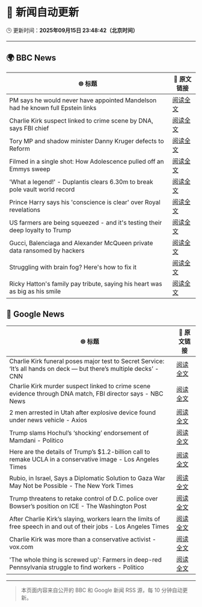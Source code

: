 # 🧠 新闻自动更新

🕒 更新时间：**2025年09月15日 23:48:42（北京时间）**

---

## 🌍 BBC News

| 🌐 标题 | 🔗 原文链接 |
|--------|-------------|
| PM says he would never have appointed Mandelson had he known full Epstein links | [阅读全文](https://www.bbc.com/news/articles/cx25xn2e8zqo?at_medium=RSS&at_campaign=rss) |
| Charlie Kirk suspect linked to crime scene by DNA, says FBI chief | [阅读全文](https://www.bbc.com/news/articles/c203qgn61geo?at_medium=RSS&at_campaign=rss) |
| Tory MP and shadow minister Danny Kruger defects to Reform | [阅读全文](https://www.bbc.com/news/articles/ce802dmgnyro?at_medium=RSS&at_campaign=rss) |
| Filmed in a single shot: How Adolescence pulled off an Emmys sweep | [阅读全文](https://www.bbc.com/news/articles/cd72d98gj58o?at_medium=RSS&at_campaign=rss) |
| 'What a legend!' - Duplantis clears 6.30m to break pole vault world record | [阅读全文](https://www.bbc.com/sport/athletics/videos/c237mlvl845o?at_medium=RSS&at_campaign=rss) |
| Prince Harry says his 'conscience is clear' over Royal revelations | [阅读全文](https://www.bbc.com/news/articles/cg7d27l929mo?at_medium=RSS&at_campaign=rss) |
| US farmers are being squeezed - and it's testing their deep loyalty to Trump | [阅读全文](https://www.bbc.com/news/articles/cjedvwed1xgo?at_medium=RSS&at_campaign=rss) |
| Gucci, Balenciaga and Alexander McQueen private data ransomed by hackers | [阅读全文](https://www.bbc.com/news/articles/crl5j8ld615o?at_medium=RSS&at_campaign=rss) |
| Struggling with brain fog? Here's how to fix it | [阅读全文](https://www.bbc.com/news/articles/c87ydw7xdxvo?at_medium=RSS&at_campaign=rss) |
| Ricky Hatton's family pay tribute, saying his heart was as big as his smile | [阅读全文](https://www.bbc.com/sport/boxing/articles/cvg9q28l49no?at_medium=RSS&at_campaign=rss) |

## 📰 Google News

| 🌐 标题 | 🔗 原文链接 |
|--------|-------------|
| Charlie Kirk funeral poses major test to Secret Service: ‘It’s all hands on deck — but there’s multiple decks’ - CNN | [阅读全文](https://news.google.com/rss/articles/CBMihAFBVV95cUxOd0ZPbmlIZzN4NUZjbXpYUTB2ZXdYZ0tTZ09wMHRLWEhfZjc3dklNelpBeEF0YzJyZ2tnTE1WanBRT25NcXNhczhqQWRtUjNuOG5TeFVscm1xdjJ6YXhLYy1IQTRzMXpjM0xMdlNscHNPRWVDZURHYVdHVS10RGdDdXZFMXE?oc=5) |
| Charlie Kirk murder suspect linked to crime scene evidence through DNA match, FBI director says - NBC News | [阅读全文](https://news.google.com/rss/articles/CBMiuAFBVV95cUxPQTYxX1VwTTN2ekNvR0N2S3R1WWdHS3NrTkMyNF90R1hyT0JVWkg4WGg0N2pwMG5wOVpzaURtYXF4U1RmaE5Ib21TTEZyRjlzUmMxODRsc2lwNnJmaVdTYXpFVVYwcjh2Y2dEWVphWlhWMzJnSGYzZzdRbmFhOUhldXRaVlQ3U0ZVVzlTdF8zXzBSUml0Ulhkc2F5SXB5SWF6a2dMOVNLWGZubGRVODlBaXNUVm1LS2pO0gFWQVVfeXFMTWpLQWNjZU5QTEhvVWJhemp0NXZ0M0F0dzRxbGRKTjd4eXNXVWJRMVppWGd3X1VVOG91VlhmNHI0c2dEdzAtWXZkZ1RRN2lLZkZZSVpDbHc?oc=5) |
| 2 men arrested in Utah after explosive device found under news vehicle - Axios | [阅读全文](https://news.google.com/rss/articles/CBMiigFBVV95cUxONzVRa1d2VmE1elpMcjhhSHVWNUk0VV9LQXBKMlo2MGtGQmVnU0lrSEZpcWIydW1Ma1F1WnJNNTQxblY5YmRlMVlVX2ZfSzlnRlhyc05weGJNOHE4X2J3LVN5WEk0NUZ6UDM5M0hBQ0xKQjRmel9hTUpqLU53UGR1R3RZMnVlOThOR2c?oc=5) |
| Trump slams Hochul’s ‘shocking’ endorsement of Mamdani - Politico | [阅读全文](https://news.google.com/rss/articles/CBMikgFBVV95cUxOQUZHcTJ0T2ZVLTRLVVUxbk1ZcWt6UjM4MzBZSDk5OGR3eURLeXRGd2JMWXFKWmdQYlJONVZyUkQ4VVhVcjd5X0xRN19MRE9YLU1NOTVNbWFuU1BGcTNlNFQ3N2RHZGFOQ01XdktJNGFJdC1KeWpqLWxLSWNuSHZTQjN1dVJqWGxHYmVQMjFLbTA4QQ?oc=5) |
| Here are the details of Trump’s $1.2-billion call to remake UCLA in a conservative image - Los Angeles Times | [阅读全文](https://news.google.com/rss/articles/CBMiwwFBVV95cUxOeEdFU0pNeWFfNUhUZEQtWW5YcVIzVGpVUVVxUmFrVW5Xc2M5RkxsNFA4WXBBQVlFcnZ4Q29VdjItWElBWjB1NjVEb2dlZEZOLVNXUVhWUzVpNWNQcWZzV3JneTNlOWhQZ0Rvd2lPNm5iYXRrN3lFY3pnMzM5QlNFOTZ2NUxBTV80cTluNkN1R2tSekZRdGlJMlpraFBFNmZOQVJGZnh1eTgzWDNBZTVhMzVFOHRsRDJQQThORW1ETXRTT0U?oc=5) |
| Rubio, in Israel, Says a Diplomatic Solution to Gaza War May Not be Possible - The New York Times | [阅读全文](https://news.google.com/rss/articles/CBMijgFBVV95cUxQM1BucmV6ejZDajlmcXRlUGlQeDJZYzlOQnpzbHhUYUpsbHd0YXV2VF9BdmNsWjkyb2c2SlNaTU95ekhmOFFsaG5PVFE4UjBvMTd2eHdOZXhVb3I3RkxJMUozbWZsSHdhZ2c0WnJnLWJjNEVKQk1oOVNkQ2tYRHJZb3VOS0FZOURYNG9ZekVR?oc=5) |
| Trump threatens to retake control of D.C. police over Bowser’s position on ICE - The Washington Post | [阅读全文](https://news.google.com/rss/articles/CBMihAFBVV95cUxQU2x5eUhjMEo2OC1nM3oxdXd5LWtUN19KLUNsM04ySGhma1AwSVlUZC1PZEx6T1dBcG1Dd0NUUkJ3dGlCZm1reHFOUThGWGpmQ29RRWxlNnBfZnZCS2FOa3l6NGdoX25qZHlMeUh5V0t4MGd2Ui1jSS15TEE3RkkyR3JPbUM?oc=5) |
| After Charlie Kirk’s slaying, workers learn the limits of free speech in and out of their jobs - Los Angeles Times | [阅读全文](https://news.google.com/rss/articles/CBMi3AFBVV95cUxPeFRtV0t5RFRhOGtXWks0bE11TEp2V3lIVl9SV2VwUEc0NUV2VnRlMzhlRTJJMWpsQUlPNGxUTl9BUGJ4RWdsWDVwUTFMSXd2bkY5LW42SC1MaVBTT1VNOEFDc3E4OVNXT0NUYVV2TGJPNklhc3BFZVNRdkNSaWJxMXRfUDAydmpfWktJelgwc3VyV0JNbVNGdGk4X2psVnI1VDlKMXZoVkJ3QlgwUlZHb2FRVEVaeVJ4NE9ac1BUSDVickFBRWdsVVJ3WDAxV1dIbXg2NzFqTllBeC16?oc=5) |
| Charlie Kirk was more than a conservative activist - vox.com | [阅读全文](https://news.google.com/rss/articles/CBMiqwFBVV95cUxOZVZpSHYyVGxmSHIwbWxlaDU3NnBXQjVPelRKUnVxWWVpZjVxT3dMN1BSSEQwbHo1ZGttc3UyeHExN0xDdjlpV01GbWI2bmNsVlRvNnFNaUFGemRFbWFmUjZFNk5sb0hJV3JIaXNLa1dWdDRGcWU5bG9sNFJvZ0RnSVB5OGo0Z2dYS1pRQUVYMW1jbldpVFRTeGpLRF85RnBVajFKSGpjaHZuYzg?oc=5) |
| 'The whole thing is screwed up': Farmers in deep-red Pennsylvania struggle to find workers - Politico | [阅读全文](https://news.google.com/rss/articles/CBMiogFBVV95cUxPVjFGb2dCbE1uT3lyb01YMHJYU1FWUXQ5NmdkRjZCemltQ1FKX0RvTm1xZ3hwX1BXcjNrTnRKRnBGV285ZUV0bVpSbnMtTWExYTNFUDktUkQ1ZHMwUFM2WmtwQ0hhdDZkTlkxVzBYVklhNHNSU3A0M0xtTjJFOHoyMFliRU1EcGdsanVpRWNXVkl5WVpkLV81TjNaV25yQjM1Znc?oc=5) |

---
> 本页面内容来自公开的 BBC 和 Google 新闻 RSS 源，每 10 分钟自动更新。